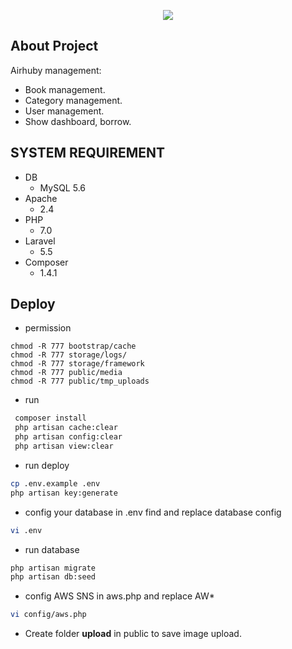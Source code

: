 <p align="center"><img src="https://laravel.com/assets/img/components/logo-laravel.svg"></p>

## About Project

Airhuby management:
- Book management.
- Category management.
- User management.
- Show dashboard, borrow.

## SYSTEM REQUIREMENT

* DB
  - MySQL 5.6
* Apache 
    - 2.4
* PHP
  - 7.0
* Laravel
  - 5.5
* Composer
  - 1.4.1


## Deploy
* permission
```
chmod -R 777 bootstrap/cache
chmod -R 777 storage/logs/
chmod -R 777 storage/framework
chmod -R 777 public/media
chmod -R 777 public/tmp_uploads
```

* run
```bash
 composer install
 php artisan cache:clear
 php artisan config:clear
 php artisan view:clear
```

* run deploy
```bash
cp .env.example .env
php artisan key:generate
```
* config your database in .env
find and replace database config
```bash
vi .env
```
* run database
```bash
php artisan migrate
php artisan db:seed
```

* config AWS SNS in aws.php and replace AW*
```bash
vi config/aws.php
```
- Create folder <b>upload</b> in public to save image upload.